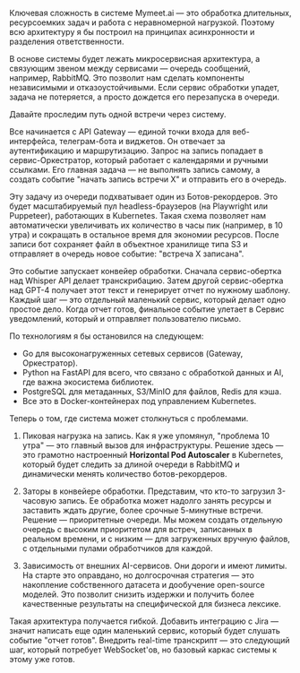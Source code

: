 Ключевая сложность в системе Mymeet.ai — это обработка длительных, ресурсоемких задач и работа с неравномерной нагрузкой. Поэтому всю архитектуру я бы построил на принципах асинхронности и разделения ответственности.

В основе системы будет лежать микросервисная архитектура, а связующим звеном между сервисами — очередь сообщений, например, RabbitMQ. Это позволит нам сделать компоненты независимыми и отказоустойчивыми. Если сервис обработки упадет, задача не потеряется, а просто дождется его перезапуска в очереди.

Давайте проследим путь одной встречи через систему.

Все начинается с API Gateway — единой точки входа для веб-интерфейса, телеграм-бота и виджетов. Он отвечает за аутентификацию и маршрутизацию. Запрос на запись попадает в сервис-Оркестратор, который работает с календарями и ручными ссылками. Его главная задача — не выполнять запись самому, а создать событие "начать запись встречи X" и отправить его в очередь.

Эту задачу из очереди подхватывает один из Ботов-рекордеров. Это будет масштабируемый пул headless-браузеров (на Playwright или Puppeteer), работающих в Kubernetes. Такая схема позволяет нам автоматически увеличивать их количество в часы пик (например, в 10 утра) и сокращать в остальное время для экономии ресурсов. После записи бот сохраняет файл в объектное хранилище типа S3 и отправляет в очередь новое событие: "встреча X записана".

Это событие запускает конвейер обработки. Сначала сервис-обертка над Whisper API делает транскрибацию. Затем другой сервис-обертка над GPT-4 получает этот текст и генерирует отчет по нужному шаблону. Каждый шаг — это отдельный маленький сервис, который делает одно простое дело. Когда отчет готов, финальное событие улетает в Сервис уведомлений, который и отправляет пользователю письмо.

По технологиям я бы остановился на следующем:
*   Go для высоконагруженных сетевых сервисов (Gateway, Оркестратор).
*   Python на FastAPI для всего, что связано с обработкой данных и AI, где важна экосистема библиотек.
*   PostgreSQL для метаданных, S3/MinIO для файлов, Redis для кэша.
*   Все это в Docker-контейнерах под управлением Kubernetes.

Теперь о том, где система может столкнуться с проблемами.

1.  Пиковая нагрузка на запись. Как я уже упомянул, "проблема 10 утра" — это главный вызов для инфраструктуры. Решение здесь — это грамотно настроенный **Horizontal Pod Autoscaler** в Kubernetes, который будет следить за длиной очереди в RabbitMQ и динамически менять количество ботов-рекордеров.

2.  Заторы в конвейере обработки. Представим, что кто-то загрузил 3-часовую запись. Ее обработка может надолго занять ресурсы и заставить ждать другие, более срочные 5-минутные встречи. Решение — приоритетные очереди. Мы можем создать отдельную очередь с высоким приоритетом для встреч, записанных в реальном времени, и с низким — для загруженных вручную файлов, с отдельными пулами обработчиков для каждой.

3.  Зависимость от внешних AI-сервисов. Они дороги и имеют лимиты. На старте это оправдано, но долгосрочная стратегия — это накопление собственного датасета и дообучение open-source моделей. Это позволит снизить издержки и получить более качественные результаты на специфической для бизнеса лексике.

Такая архитектура получается гибкой. Добавить интеграцию с Jira — значит написать еще один маленький сервис, который будет слушать событие "отчет готов". Внедрить real-time транскрипт — это следующий шаг, который потребует WebSocket'ов, но базовый каркас системы к этому уже готов.
